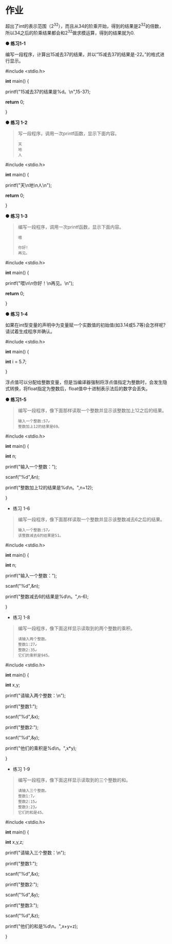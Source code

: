 # 作业

超出了int的表示范围（2<sup>32</sup>），而且从34的阶乘开始，得到的结果是2<sup>32</sup>的倍数，所以34之后的阶乘结果都会和2<sup>32</sup>做求模运算，得到的结果就为0.

**● 练习1-1**

编写一段程序，计算出15减去37的结果，并以“15减去37的结果是-22。”的格式进行显示。

\#include <stdio.h>

**int** main() {

  printf("15减去37的结果是%d。\n",15-37);

  **return** 0;

}

**● 练习 1-2**

> 写一段程序，调用一次printf函数，显示下面内容。
>
> ```
> 天
> 地
> 人
> ```

#include <stdio.h>

**int** main() {

  printf("天\n地\n人\n");

  **return** 0;

}

**● 练习 1-3**

> 编写一段程序，调用一次printf函数，显示下面内容。
>
> ```
> 喂
> 
> 你好!
> 再见。
> ```

\#include <stdio.h>

**int** main() {

  printf("喂\n\n你好！\n再见。\n");

  **return** 0;

}

**● 练习 1-4**

如果在int型变量的声明中为变量赋一个实数值的初始值(如3.14或5.7等)会怎样呢?请试着生成程序并确认。

\#include <stdio.h>

**int** main() {

  **int** i = 5.7;

}

浮点值可以分配给整数变量，但是当编译器强制将浮点值指定为整数时，会发生隐式转换，将float指定为整数后，float值中十进制表示法后的数字会丢失。

**●  练习1-5**

> 编写一段程序，像下面那样读取一个整数并显示该整数加上12之后的结果。
>
> ```
> 输入一个整数:57↙
> 整数加上12的结果是69。
> ```

\#include <stdio.h>

**int** main() {

  **int** n;

  printf("输入一个整数：");

  scanf("%d",&n);

  printf("整数加上12的结果是%d\n。",n+12);

}

- 练习 1-6

> 编写一段程序，像下面那样读取一个整数并显示该整数减去6之后的结果。
>
> ```
> 输入一个整数:57↙
> 该整数减去6的结果是51。
> ```

\#include <stdio.h>

**int** main() {

  **int** n;

  printf("输入一个整数：");

  scanf("%d",&n);

  printf("整数减去6的结果是%d\n。",n-6);

}

- 练习 1-8

> 编写一段程序，像下面这样显示读取到的两个整数的乘积。
>
> ```
> 请输入两个整数。
> 整数1:27↙
> 整数2:35↙
> 它们的乘积是945。
> ```

\#include <stdio.h>

**int** main() {

  **int** x,y;

  printf("请输入两个整数：\n");

  printf("整数1:");

  scanf("%d",&x);

  printf("整数2:");

  scanf("%d",&y);

  printf("他们的乘积是%d\n。",x*y);

}

- 练习 1-9

> 编写一段程序，像下面这样显示读取到的三个整数的和。
>
> ```
> 请输入三个整数。
> 整数1:7↙
> 整数2:15↙
> 整数3:23↙
> 它们的和是45。
> ```

\#include <stdio.h>

**int** main() {

  **int** x,y,z;

  printf("请输入三个整数：\n");

  printf("整数1:");

  scanf("%d",&x);

  printf("整数2:");

  scanf("%d",&y);

  printf("整数3:");

  scanf("%d",&z);

  printf("他们的和是%d\n。",x+y+z);

}